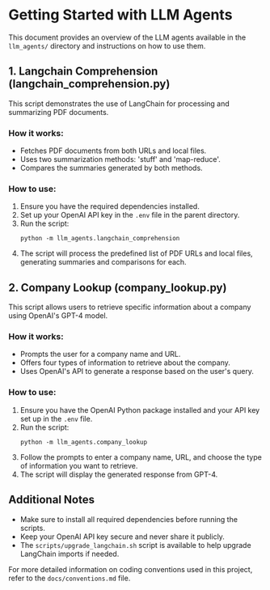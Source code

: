 # Getting Started with LLM Agents

This document provides an overview of the LLM agents available in the `llm_agents/` directory and instructions on how to use them.

## 1. Langchain Comprehension (langchain_comprehension.py)

This script demonstrates the use of LangChain for processing and summarizing PDF documents.

### How it works:
- Fetches PDF documents from both URLs and local files.
- Uses two summarization methods: 'stuff' and 'map-reduce'.
- Compares the summaries generated by both methods.

### How to use:
1. Ensure you have the required dependencies installed.
2. Set up your OpenAI API key in the `.env` file in the parent directory.
3. Run the script:
   ```
   python -m llm_agents.langchain_comprehension
   ```
4. The script will process the predefined list of PDF URLs and local files, generating summaries and comparisons for each.

## 2. Company Lookup (company_lookup.py)

This script allows users to retrieve specific information about a company using OpenAI's GPT-4 model.

### How it works:
- Prompts the user for a company name and URL.
- Offers four types of information to retrieve about the company.
- Uses OpenAI's API to generate a response based on the user's query.

### How to use:
1. Ensure you have the OpenAI Python package installed and your API key set up in the `.env` file.
2. Run the script:
   ```
   python -m llm_agents.company_lookup
   ```
3. Follow the prompts to enter a company name, URL, and choose the type of information you want to retrieve.
4. The script will display the generated response from GPT-4.

## Additional Notes

- Make sure to install all required dependencies before running the scripts.
- Keep your OpenAI API key secure and never share it publicly.
- The `scripts/upgrade_langchain.sh` script is available to help upgrade LangChain imports if needed.

For more detailed information on coding conventions used in this project, refer to the `docs/conventions.md` file.
